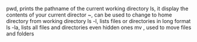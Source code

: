 pwd, prints the pathname of the current working directory
ls, it display the contents of your current director
~, can be used to change to home directory from working directory
ls -l, lists files or directories in long format
ls -la, lists all files and directories even hidden ones
mv , used to move files and folders
  
